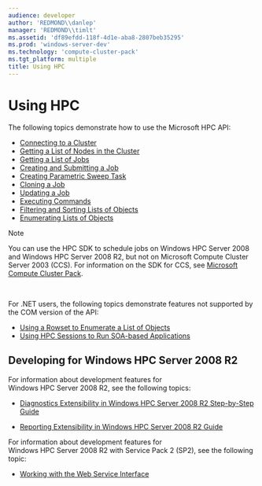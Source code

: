 ```yaml
---
audience: developer
author: 'REDMOND\\danlep'
manager: 'REDMOND\\timlt'
ms.assetid: 'df89efdd-118f-4d1e-aba8-2807beb35295'
ms.prod: 'windows-server-dev'
ms.technology: 'compute-cluster-pack'
ms.tgt_platform: multiple
title: Using HPC
---
```


# Using HPC

The following topics demonstrate how to use the Microsoft HPC API:

-   [Connecting to a Cluster](connecting-to-a-cluster.md)
-   [Getting a List of Nodes in the Cluster](getting-a-list-of-nodes-in-the-cluster.md)
-   [Getting a List of Jobs](getting-a-list-of-jobs.md)
-   [Creating and Submitting a Job](creating-and-submitting-a-job.md)
-   [Creating Parametric Sweep Task](creating-parametric-sweep-task.md)
-   [Cloning a Job](cloning-a-job.md)
-   [Updating a Job](updating-a-job.md)
-   [Executing Commands](executing-commands.md)
-   [Filtering and Sorting Lists of Objects](filtering-and-sorting-lists-of-objects.md)
-   [Enumerating Lists of Objects](enumerating-lists-of-objects.md)

> [!Note]  
> You can use the HPC SDK to schedule jobs on Windows HPC Server 2008 and Windows HPC Server 2008 R2, but not on Microsoft Compute Cluster Server 2003 (CCS). For information on the SDK for CCS, see [Microsoft Compute Cluster Pack](microsoft-compute-cluster-pack-portal.md).

 

For .NET users, the following topics demonstrate features not supported by the COM version of the API:

-   [Using a Rowset to Enumerate a List of Objects](using-a-rowset-to-enumerate-a-list-of-objects.md)
-   [Using HPC Sessions to Run SOA-based Applications](using-hpc-sessions-to-run-soa-based-applications.md)

## Developing for Windows HPC Server 2008 R2

For information about development features for Windows HPC Server 2008 R2, see the following topics:

-   [Diagnostics Extensibility in Windows HPC Server 2008 R2 Step-by-Step Guide](diagnostics-extensibility-in-windows-hpc-server-windows-2008-r2-ctp2-step-by-step-guide.md)

-   [Reporting Extensibility in Windows HPC Server 2008 R2 Guide](reporting-extensibility-in-windows-hpc-server-2008-r2-guide.md)

For information about development features for Windows HPC Server 2008 R2 with Service Pack 2 (SP2), see the following topic:

-   [Working with the Web Service Interface](creating-and-managing-jobs-with-the-web-service-interface.md)

 

 



